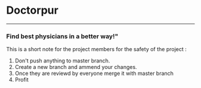 #  Doctorpur  #
-------
### Find best physicians in a better way!"


This is a short note for the project members for the safety of the project :
1. Don't push anything to master branch.
2. Create a new branch and ammend your changes.
3. Once they are reviewd by everyone merge it with master branch
4. Profit
